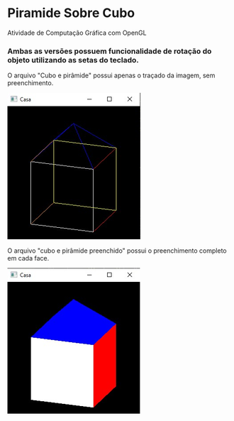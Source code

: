 # Piramide Sobre Cubo
Atividade de Computação Gráfica com OpenGL

### Ambas as versões possuem funcionalidade de rotação do objeto utilizando as setas do teclado.
O arquivo "Cubo e pirâmide" possui apenas o traçado da imagem, sem preenchimento.

![alt text](https://github.com/EduardoLisboa/Piramide_sobre_cubo/blob/main/SemPreenchimento.jpg)

O arquivo "cubo e pirâmide preenchido" possui o preenchimento completo em cada face.

![alt text](https://github.com/EduardoLisboa/Piramide_sobre_cubo/blob/main/ComPreenchimento.jpg)
